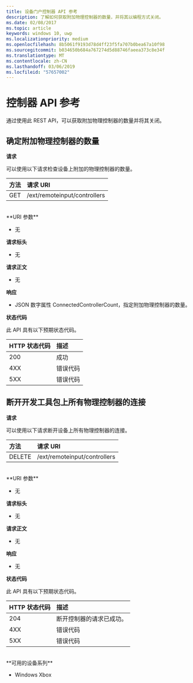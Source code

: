 ```yaml
---
title: 设备门户控制器 API 参考
description: 了解如何获取附加物理控制器的数量，并将其以编程方式关闭。
ms.date: 02/08/2017
ms.topic: article
keywords: windows 10, uwp
ms.localizationpriority: medium
ms.openlocfilehash: 8b5061f9193d78d4ff23f5fa707b0bea67a10f98
ms.sourcegitcommit: b034650b684a767274d5d88746faeea373c8e34f
ms.translationtype: MT
ms.contentlocale: zh-CN
ms.lasthandoff: 03/06/2019
ms.locfileid: "57657002"
---
```

# <a name="controller-api-reference"></a>控制器 API 参考   
通过使用此 REST API，可以获取附加物理控制器的数量并将其关闭。

## <a name="determine-the-number-of-attached-physical-controllers"></a>确定附加物理控制器的数量

**请求**

可以使用以下请求检查设备上附加的物理控制器的数量。

方法      | 请求 URI
:------     | :-----
GET | /ext/remoteinput/controllers
<br />
**URI 参数**

- 无

**请求标头**

- 无

**请求正文**   

- 无

**响应**   

- JSON 数字属性 ConnectedControllerCount，指定附加物理控制器的数量。

**状态代码**

此 API 具有以下预期状态代码。

HTTP 状态代码      | 描述
:------     | :-----
200 | 成功
4XX | 错误代码
5XX | 错误代码

## <a name="disconnect-all-physical-controllers-on-the-devkit"></a>断开开发工具包上所有物理控制器的连接

**请求**

可以使用以下请求断开设备上所有物理控制器的连接。

方法      | 请求 URI
:------     | :-----
DELETE | /ext/remoteinput/controllers
<br />
**URI 参数**

- 无

**请求标头**

- 无

**请求正文**   

- 无

**响应**   

- 无 

**状态代码**

此 API 具有以下预期状态代码。

HTTP 状态代码      | 描述
:------     | :-----
204 | 断开控制器的请求已成功。
4XX | 错误代码
5XX | 错误代码

<br />
**可用的设备系列**

* Windows Xbox
